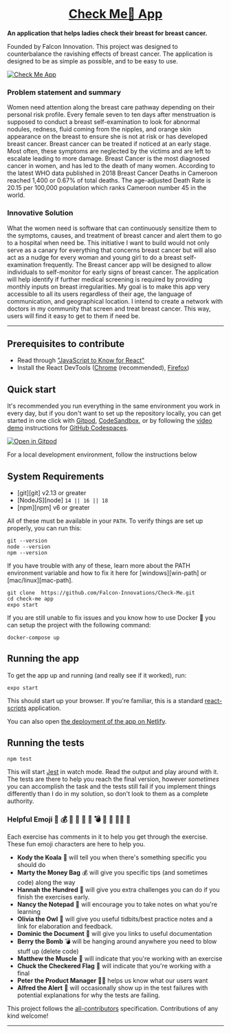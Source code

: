 <div>
  <h1 align="center"><a href="https://epicreact.dev/fundamentals">Check Me💖 App</a></h1>
  <strong>
    An application that helps ladies check their breast for breast cancer.
  </strong>
  <p>
    Founded by Falcon Innovation. This project was designed to counterbalance the ravishing effects of breast cancer. The application is designed to be as simple as possible, and to be easy to use.
  </p>

  <a href="https://epicreact.dev">
    <img
      alt="Check Me App"
      src="https://res.cloudinary.com/dav5lnlxj/image/upload/v1655338246/check-me_xgsm7b.png"
    />
  </a>
  
  <div>
  <h3>
  Problem statement and summary
  </h3>
  <p>
  Women need attention along the breast care pathway depending on their personal risk profile. Every female seven to ten days after menstruation is supposed to conduct a breast
self-examination to look for abnormal nodules, redness, fluid coming from the nipples, and orange skin appearance on the breast to ensure she is not at risk or has developed breast cancer.
Breast cancer can be treated if noticed at an early stage. Most often, these symptoms are
neglected by the victims and are left to escalate leading to more damage. Breast Cancer is
the most diagnosed cancer in women, and has led to the death of many women. According to the latest WHO data published in 2018 Breast Cancer Deaths in Cameroon reached 1,400 or 0.67% of total deaths. The age-adjusted Death Rate is 20.15 per 100,000 population which ranks Cameroon number 45 in the world.
  </p>
  
  <h3>Innovative Solution</h3>
  <p>What the women need is software that can continuously sensitize them to the symptoms,
causes, and treatment of breast cancer and alert them to go to a hospital when need be. This initiative I want to build would not only serve as a canary for everything that concerns breast cancer but will also act as a nudge for every woman and young girl to do a breast
self-examination frequently. The Breast cancer app will be designed to allow individuals to
self-monitor for early signs of breast cancer. The application will help identify if further medical screening is required by providing monthly inputs on breast irregularities. My goal is to make this app very accessible to all its users regardless of their age, the language of communication, and geographical location. I intend to create a network with doctors in my community that screen and treat breast cancer. This way, users will find it easy to get to them if need be.
</p>
  </div>
</div>

<hr />


## Prerequisites to contribute

- Read through
  ["JavaScript to Know for React"](https://kentcdodds.com/blog/javascript-to-know-for-react)
- Install the React DevTools
  ([Chrome](https://chrome.google.com/webstore/detail/react-developer-tools/fmkadmapgofadopljbjfkapdkoienihi?hl=en)
  (recommended),
  [Firefox](https://addons.mozilla.org/en-US/firefox/addon/react-devtools/))


## Quick start

It's recommended you run everything in the same environment you work in every
day, but if you don't want to set up the repository locally, you can get started
in one click with [Gitpod](https://gitpod.io),
[CodeSandbox](https://codesandbox.io/s/github/kentcdodds/react-fundamentals), or
by following the [video demo](https://www.youtube.com/watch?v=gCoVJm3hGk4)
instructions for [GitHub Codespaces](https://github.com/features/codespaces).

[![Open in Gitpod](https://gitpod.io/button/open-in-gitpod.svg)](https://gitpod.io/#https://github.com/kentcdodds/react-fundamentals)

For a local development environment, follow the instructions below

## System Requirements

- [git][git] v2.13 or greater
- [NodeJS][node] `14 || 16 || 18`
- [npm][npm] v6 or greater

All of these must be available in your `PATH`. To verify things are set up
properly, you can run this:

```shell
git --version
node --version
npm --version
```

If you have trouble with any of these, learn more about the PATH environment
variable and how to fix it here for [windows][win-path] or
[mac/linux][mac-path].


```shell
git clone  https://github.com/Falcon-Innovations/Check-Me.git
cd check-me app
expo start
```


If you are still unable to fix issues and you know how to use Docker 🐳 you can
setup the project with the following command:

```shell
docker-compose up
```

## Running the app

To get the app up and running (and really see if it worked), run:

```shell
expo start
```

This should start up your browser. If you're familiar, this is a standard
[react-scripts](https://create-react-app.dev/) application.

You can also open
[the deployment of the app on Netlify](https://react-fundamentals.netlify.app/).

## Running the tests

```shell
npm test
```

This will start [Jest](https://jestjs.io/) in watch mode. Read the output and
play around with it. The tests are there to help you reach the final version,
however _sometimes_ you can accomplish the task and the tests still fail if you
implement things differently than I do in my solution, so don't look to them as
a complete authority.


### Helpful Emoji 🐨 💰 💯 📝 🦉 📜 💣 💪 🏁 👨‍💼 🚨

Each exercise has comments in it to help you get through the exercise. These fun
emoji characters are here to help you.

- **Kody the Koala** 🐨 will tell you when there's something specific you should
  do
- **Marty the Money Bag** 💰 will give you specific tips (and sometimes code)
  along the way
- **Hannah the Hundred** 💯 will give you extra challenges you can do if you
  finish the exercises early.
- **Nancy the Notepad** 📝 will encourage you to take notes on what you're
  learning
- **Olivia the Owl** 🦉 will give you useful tidbits/best practice notes and a
  link for elaboration and feedback.
- **Dominic the Document** 📜 will give you links to useful documentation
- **Berry the Bomb** 💣 will be hanging around anywhere you need to blow stuff
  up (delete code)
- **Matthew the Muscle** 💪 will indicate that you're working with an exercise
- **Chuck the Checkered Flag** 🏁 will indicate that you're working with a final
- **Peter the Product Manager** 👨‍💼 helps us know what our users want
- **Alfred the Alert** 🚨 will occasionally show up in the test failures with
  potential explanations for why the tests are failing.


<!-- markdownlint-restore -->
<!-- prettier-ignore-end -->

<!-- ALL-CONTRIBUTORS-LIST:END -->

This project follows the
[all-contributors](https://github.com/kentcdodds/all-contributors)
specification. Contributions of any kind welcome!
****
